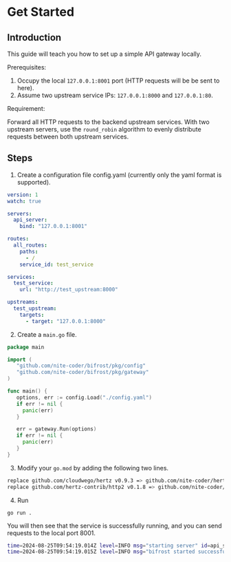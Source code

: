 # Get Started

## Introduction

This guide will teach you how to set up a simple API gateway locally.

Prerequisites:

1. Occupy the local `127.0.0.1:8001` port (HTTP requests will be be sent to here).
1. Assume two upstream service IPs: `127.0.0.1:8000` and `127.0.0.1:80`.

Requirement:

Forward all HTTP requests to the backend upstream services. With two upstream servers, use the `round_robin` algorithm to evenly distribute requests between both upstream services.

## Steps

1. Create a configuration file config.yaml (currently only the yaml format is supported).

  ```yaml
  version: 1
  watch: true

  servers:
    api_server:
      bind: "127.0.0.1:8001"

  routes:
    all_routes:
      paths:
        - /
      service_id: test_service

  services:
    test_service:
      url: "http://test_upstream:8000"

  upstreams:
    test_upstream:
      targets:
        - target: "127.0.0.1:8000"
  ```

2. Create a `main.go` file.

 ```Go
package main

import (
    "github.com/nite-coder/bifrost/pkg/config"
    "github.com/nite-coder/bifrost/pkg/gateway"
)

func main() {
    options, err := config.Load("./config.yaml")
    if err != nil {
      panic(err)
    }

    err = gateway.Run(options)
    if err != nil {
      panic(err)
    }
}
 ```

3. Modify your `go.mod` by adding the following two lines.

```sh
replace github.com/cloudwego/hertz v0.9.3 => github.com/nite-coder/hertz v0.0.0-20240906153830-9815bf8dbb53
replace github.com/hertz-contrib/http2 v0.1.8 => github.com/nite-coder/http2 v0.0.0-20240820122516-bb9df3e1377c
```

4. Run

 ```shell
 go run .
 ```

You will then see that the service is successfully running, and you can send requests to the local port 8001.

 ```sh
 time=2024-08-25T09:54:19.014Z level=INFO msg="starting server" id=api_server bind=127.0.0.1:8001 transporter=netpoll
 time=2024-08-25T09:54:19.015Z level=INFO msg="bifrost started successfully" pid=3667
 ```

